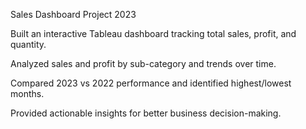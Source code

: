 Sales Dashboard Project 2023

Built an interactive Tableau dashboard tracking total sales, profit, and quantity.

Analyzed sales and profit by sub-category and trends over time.

Compared 2023 vs 2022 performance and identified highest/lowest months.

Provided actionable insights for better business decision-making.
